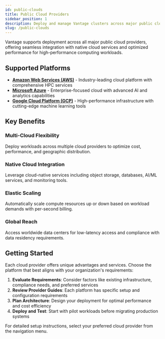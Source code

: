 ```yaml
---
id: public-clouds
title: Public Cloud Providers
sidebar_position: 1
description: Deploy and manage Vantage clusters across major public cloud providers.
slug: /public-clouds
---
```


Vantage supports deployment across all major public cloud providers, offering seamless integration with native cloud services and optimized performance for high-performance computing workloads.

## Supported Platforms

- **[Amazon Web Services (AWS)](/platform/compute-providers/public-clouds/compute-providers-public-clouds-aws)** - Industry-leading cloud platform with comprehensive HPC services
- **[Microsoft Azure](/platform/compute-providers/public-clouds/compute-providers-public-clouds-azure)** - Enterprise-focused cloud with advanced AI and analytics capabilities  
- **[Google Cloud Platform (GCP)](/platform/compute-providers/public-clouds/compute-providers-public-clouds-gcp)** - High-performance infrastructure with cutting-edge machine learning tools

## Key Benefits

### Multi-Cloud Flexibility

Deploy workloads across multiple cloud providers to optimize cost, performance, and geographic distribution.

### Native Cloud Integration

Leverage cloud-native services including object storage, databases, AI/ML services, and monitoring tools.

### Elastic Scaling

Automatically scale compute resources up or down based on workload demands with per-second billing.

### Global Reach

Access worldwide data centers for low-latency access and compliance with data residency requirements.

## Getting Started

Each cloud provider offers unique advantages and services. Choose the platform that best aligns with your organization's requirements:

1. **Evaluate Requirements**: Consider factors like existing infrastructure, compliance needs, and preferred services
2. **Review Provider Guides**: Each platform has specific setup and configuration requirements
3. **Plan Architecture**: Design your deployment for optimal performance and cost efficiency
4. **Deploy and Test**: Start with pilot workloads before migrating production systems

For detailed setup instructions, select your preferred cloud provider from the navigation menu.
